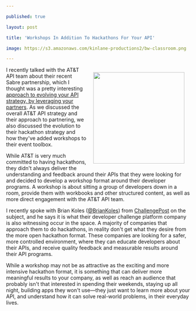 ---
published: true
layout: post
title: 'Workshops In Addition To Hackathons For Your API'
image: https://s3.amazonaws.com/kinlane-productions2/bw-classroom.png
---

<p><img style="padding: 15px;" src="https://s3.amazonaws.com/kinlane-productions2/bw-classroom.png" alt="" width="250" align="right" />
<p>I recently talked with the AT&amp;T API team about their recent Sabre partnership, which I thought was a pretty interesting <a title="approach to evolving your API strategy, by leveraging your partners" href="http://apievangelist.com/2014/01/24/work-with-your-partners-to-iterate-on-your-apis/">approach to evolving your API strategy, by leveraging your partners</a>.  As we discussed the overall AT&amp;T API strategy and their approach to partnering, we also discussed the evolution to their hackathon strategy and how they've added workshops to their event toolbox.
<p>While AT&amp;T is very much committed to having hackathons, they didn't always deliver the understanding and feedback around their APIs that they were looking for and decided to develop a workshop format around their developer programs. A workshop is about sitting a group of developers down in a room, provide them with workbooks and other structured content, as well as more direct engagement with the AT&amp;T API team.
<p>I recently spoke with Brian Koles (<a href="https://twitter.com/BrianKoles">@BrianKoles</a>) from <a title="ChallengePost" href="http://challengepost.com/">ChallengePost</a> on the subject, and he says it is what their developer challenge platform company is also witnessing occur in the space. A majority of companies that approach them to do hackathons, in reality don't get what they desire from the more open hackathon format. These companies are looking for a safer, more controlled environment, where they can educate developers about their APIs, and receive quality feedback and measurable results around their API programs.
<p>While a workshop may not be as attractive as the exciting and more intensive hackathon format, it is something that can deliver more meaningful results to your company, as well as reach an audience that probably isn't that interested in spending their weekends, staying up all night, building apps they won't use&mdash;they just want to learn more about your API, and understand how it can solve real-world problems, in their everyday lives.

